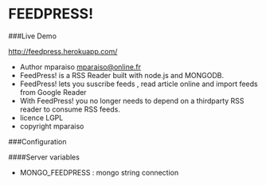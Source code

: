 FEEDPRESS!
===========

###Live Demo

http://feedpress.herokuapp.com/

- Author mparaiso <mparaiso@online.fr>
- FeedPress! is a RSS Reader built with node.js and MONGODB.
- FeedPress! lets you suscribe feeds , read article online and import feeds from Google Reader
- With FeedPress! you no longer needs to depend on a thirdparty RSS reader to consume RSS feeds.
- licence LGPL
- copyright mparaiso

###Configuration

####Server variables

- MONGO_FEEDPRESS : mongo string connection